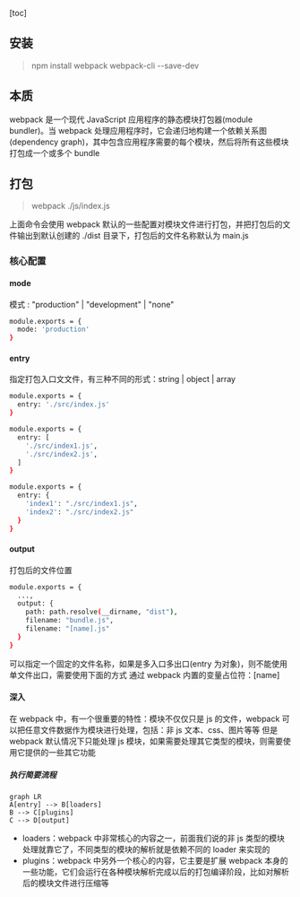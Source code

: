 [toc]
## 安装
> npm install webpack webpack-cli --save-dev

## 本质
webpack 是一个现代 JavaScript 应用程序的静态模块打包器(module bundler)。当 webpack 处理应用程序时，它会递归地构建一个依赖关系图(dependency graph)，其中包含应用程序需要的每个模块，然后将所有这些模块打包成一个或多个 bundle

## 打包
> webpack ./js/index.js

上面命令会使用 webpack 默认的一些配置对模块文件进行打包，并把打包后的文件输出到默认创建的 ./dist 目录下，打包后的文件名称默认为 main.js

### 核心配置
#### mode
模式 : "production" | "development" | "none"
```bash
module.exports = {
  mode: 'production'
}
```

#### entry
指定打包⼊口⽂文件，有三种不同的形式：string | object | array
```bash
module.exports = {
  entry: './src/index.js'
}

module.exports = {
  entry: [
    './src/index1.js',
    './src/index2.js',
  ]
}

module.exports = {
  entry: {
    'index1': "./src/index1.js",
    'index2': "./src/index2.js"
  }
}
```
#### output
打包后的文件位置
```bash
module.exports = {
  ...,
  output: {
    path: path.resolve(__dirname, "dist"),
    filename: "bundle.js",
    filename: "[name].js"
  }
}
```
可以指定一个固定的文件名称，如果是多入口多出口(entry 为对象)，则不能使用单文件出口，需要使用下面的方式
通过 webpack 内置的变量占位符：[name]

#### 深入
在 webpack 中，有一个很重要的特性：模块不仅仅只是 js 的文件，webpack 可以把任意文件数据作为模块进行处理，包括：非 js 文本、css、图片等等
但是 webpack 默认情况下只能处理 js 模块，如果需要处理其它类型的模块，则需要使用它提供的一些其它功能
##### 执行简要流程
```mermaid
graph LR
A[entry] --> B[loaders]
B --> C[plugins]
C --> D[output]
```
- loaders：webpack 中非常核心的内容之一，前面我们说的非 js 类型的模块处理就靠它了，不同类型的模块的解析就是依赖不同的 loader 来实现的
- plugins：webpack 中另外一个核心的内容，它主要是扩展 webpack 本身的一些功能，它们会运行在各种模块解析完成以后的打包编译阶段，比如对解析后的模块文件进行压缩等